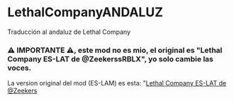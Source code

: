 # LethalCompanyANDALUZ
Traducción al andaluz de Lethal Company

### ⚠ IMPORTANTE ⚠, este mod no es mio, el original es "Lethal Company ES-LAT de @ZeekerssRBLX", yo solo cambie las voces.

La version original del mod (ES-LAM) es esta: "<a href="https://thunderstore.io/c/lethal-company/p/ChomusukeDEV/LethalCompanyLAT/">Lethal Company ES-LAT de @Zeekers
